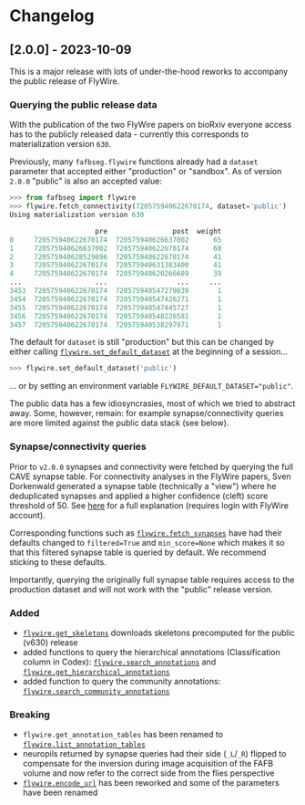 # Changelog

## [2.0.0] - 2023-10-09

This is a major release with lots of under-the-hood reworks to accompany the
public release of FlyWire.

### Querying the public release data
With the publication of the two FlyWire papers on bioRxiv everyone access has to the
publicly released data - currently this corresponds to materialization version `630`.

Previously, many `fafbseg.flywire` functions already had a `dataset` parameter
that accepted either "production" or "sandbox". As of version `2.0.0` "public"
is also an accepted value:

```python
>>> from fafbseg import flywire
>>> flywire.fetch_connectivity(720575940622670174, dataset='public')
Using materialization version 630

                     pre                post  weight
0     720575940622670174  720575940626637002      65
1     720575940626637002  720575940622670174      60
2     720575940628529896  720575940622670174      41
3     720575940622670174  720575940631383400      41
4     720575940622670174  720575940620266689      39
...                  ...                 ...     ...
3453  720575940622670174  720575940547279839       1
3454  720575940622670174  720575940547426271       1
3455  720575940622670174  720575940547445727       1
3456  720575940622670174  720575940548226581       1
3457  720575940622670174  720575940538297971       1
```

The default for `dataset` is still "production" but this can be changed by either
calling [`flywire.set_default_dataset`](https://fafbseg-py.readthedocs.io/en/latest/source/generated/fafbseg.flywire.set_default_dataset.html) at the beginning of a session...

```python
>>> flywire.set_default_dataset('public')
```

... or by setting an environment variable `FLYWIRE_DEFAULT_DATASET="public"`.

The public data has a few idiosyncrasies, most of which we tried to abstract
away. Some, however, remain: for example synapse/connectivity queries are
more limited against the public data stack (see below).

### Synapse/connectivity queries
Prior to `v2.0.0` synapses and connectivity were fetched by querying the full
CAVE synapse table. For connectivity analyses in the FlyWire papers,
Sven Dorkenwald generated a synapse table (technically a "view") where he
deduplicated synapses and applied a higher confidence (cleft) score threshold of 50.
See [here](https://prod.flywire-daf.com/annotation/views/aligned_volume/fafb_seung_alignment_v0/table/valid_synapses_nt_v2)
for a full explanation (requires login with FlyWire account).

Corresponding functions such as [`flywire.fetch_synapses`](https://fafbseg-py.readthedocs.io/en/latest/source/generated/fafbseg.flywire.fetch_synapses.html) have had their defaults
changed to `filtered=True` and `min_score=None` which makes it so that this
filtered synapse table is queried by default. We recommend sticking to these defaults.

Importantly, querying the originally full synapse table requires access to the
production dataset and will not work with the "public" release version.

### Added

- [`flywire.get_skeletons`](https://fafbseg-py.readthedocs.io/en/latest/source/generated/fafbseg.flywire.get_skeletons.html) downloads skeletons precomputed for the public (v630) release
- added functions to query the hierarchical annotations (Classification column in Codex):
  [`flywire.search_annotations`](https://fafbseg-py.readthedocs.io/en/latest/source/generated/fafbseg.flywire.search_annotations.html) and [`flywire.get_hierarchical_annotations`](https://fafbseg-py.readthedocs.io/en/latest/source/generated/fafbseg.flywire.get_hierarchical_annotations.html)
- added function to query the community annotations: [`flywire.search_community_annotations`](https://fafbseg-py.readthedocs.io/en/latest/source/generated/fafbseg.flywire.search_community_annotations.html)

### Breaking

- `flywire.get_annotation_tables` has been renamed to [`flywire.list_annotation_tables`](https://fafbseg-py.readthedocs.io/en/latest/source/generated/fafbseg.flywire.list_annotation_tables.html)
- neuropils returned by synapse queries had their side (`_L`/`_R`) flipped to compensate
  for the inversion during image acquisition of the FAFB volume and now refer
  to the correct side from the flies perspective
- [`flywire.encode_url`](https://fafbseg-py.readthedocs.io/en/latest/source/generated/fafbseg.flywire.encode_url.html) has been reworked and some of the parameters have been renamed
